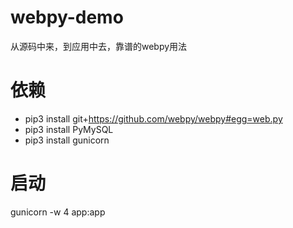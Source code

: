 # webpy-demo

从源码中来，到应用中去，靠谱的webpy用法

# 依赖

* pip3 install git+https://github.com/webpy/webpy#egg=web.py
* pip3 install PyMySQL
* pip3 install gunicorn

# 启动

gunicorn -w 4 app:app